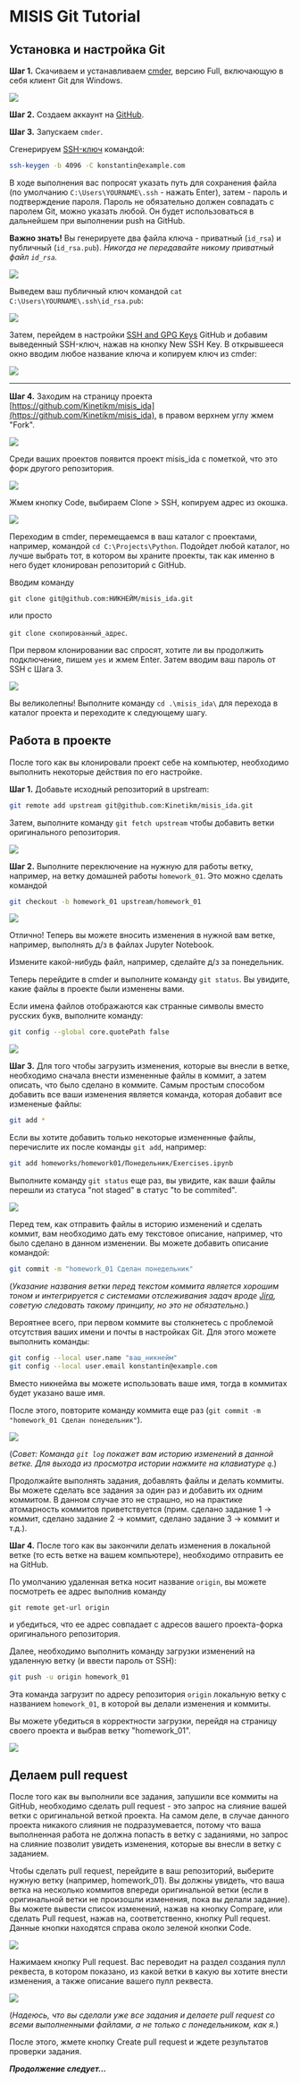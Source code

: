 # MISIS Git Tutorial

## Установка и настройка Git

**Шаг 1.** Скачиваем и устанавливаем [cmder](https://cmder.net/), версию Full, включающую в себя клиент Git для Windows.

![](images/01.png)

**Шаг 2.** Создаем аккаунт на [GitHub](https://github.com/).

**Шаг 3.** Запускаем `cmder`.

Сгенерируем [SSH-ключ](https://ru.wikipedia.org/wiki/SSH) командой:

```bash
ssh-keygen -b 4096 -C konstantin@example.com
```

В ходе выполнения вас попросят указать путь для сохранения файла (по умолчанию `C:\Users\YOURNAME\.ssh` - нажать Enter), затем - пароль и подтверждение пароля. Пароль не обязательно должен совпадать с паролем Git, можно указать любой. Он будет использоваться в дальнейшем при выполнении push на GitHub.

**Важно знать!** Вы генерируете два файла ключа - приватный (`id_rsa`) и публичный (`id_rsa.pub`). *Никогда не передавайте никому приватный файл `id_rsa`.*

![](images/cmder01.png)

Выведем ваш публичный ключ командой `cat C:\Users\YOURNAME\.ssh\id_rsa.pub`:

![](images/cmder02.png)

Затем, перейдем в настройки [SSH and GPG Keys](https://github.com/settings/keys) GitHub и добавим выведенный SSH-ключ, нажав на кнопку New SSH Key. В открывшееся окно вводим любое название ключа и копируем ключ из cmder:

![](images/cmder03.png)

---

**Шаг 4.** Заходим на страницу проекта [https://github.com/Kinetikm/misis_ida](https://github.com/Kinetikm/misis_ida), в правом верхнем углу жмем "Fork".

![](images/02.png)

Среди ваших проектов появится проект misis_ida с пометкой, что это форк другого репозитория.

![](images/03.png)

Жмем кнопку Code, выбираем Clone > SSH, копируем адрес из окошка.

![](images/04.png)

Переходим в cmder, перемещаемся в ваш каталог с проектами, например, командой `cd C:\Projects\Python`. Подойдет любой каталог, но лучше выбрать тот, в котором вы храните проекты, так как именно в него будет клонирован репозиторий с GitHub.

Вводим команду

`git clone git@github.com:НИКНЕЙМ/misis_ida.git`

или просто

`git clone скопированный_адрес`.

При первом клонировании вас спросят, хотите ли вы продолжить подключение, пишем `yes` и жмем Enter. Затем вводим ваш пароль от SSH с Шага 3.

![](images/cmder04.png)

Вы великолепны! Выполните команду `cd .\misis_ida\` для перехода в каталог проекта и переходите к следующему шагу.

## Работа в проекте

После того как вы клонировали проект себе на компьютер, необходимо выполнить некоторые действия по его настройке.

**Шаг 1.** Добавьте исходный репозиторий в upstream:

```bash
git remote add upstream git@github.com:Kinetikm/misis_ida.git
```

Затем, выполните команду `git fetch upstream` чтобы добавить ветки оригинального репозитория.

![](images/cmder05.png)

**Шаг 2.** Выполните переключение на нужную для работы ветку, например, на ветку домашней работы `homework_01`. Это можно сделать командой

```bash
git checkout -b homework_01 upstream/homework_01
```

![](images/cmder06.png)

Отлично! Теперь вы можете вносить изменения в нужной вам ветке, например, выполнять д/з в файлах Jupyter Notebook.

Измените какой-нибудь файл, например, сделайте д/з за понедельник.

Теперь перейдите в cmder и выполните команду `git status`. Вы увидите, какие файлы в проекте были изменены вами.

Если имена файлов отображаются как странные символы вместо русских букв, выполните команду:

```bash
git config --global core.quotePath false
```

![](images/cmder07.png)

**Шаг 3.** Для того чтобы загрузить изменения, которые вы внесли в ветке, необходимо сначала внести измененные файлы в коммит, а затем описать, что было сделано в коммите. Самым простым способом добавить все ваши изменения является команда, которая добавит все измененые файлы:

```bash
git add *
```

Если вы хотите добавить только некоторые измененные файлы, перечислите их после команды `git add`, например:

```bash
git add homeworks/homework01/Понедельник/Exercises.ipynb
```

Выполните команду `git status` еще раз, вы увидите, как ваши файлы перешли из статуса "not staged" в статус "to be commited".

![](images/cmder08.png)

Перед тем, как отправить файлы в историю изменений и сделать коммит, вам необходимо дать ему текстовое описание, например, что было сделано в данном изменении. Вы можете добавить описание командой:

```bash
git commit -m "homework_01 Сделан понедельник"
```

(*Указание названия ветки перед текстом коммита является хорошим тоном и интегрируется с системами отслеживания задач вроде [Jira](https://www.atlassian.com/ru/software/jira), советую следовать такому принципу, но это не обязательно.*)

Вероятнее всего, при первом коммите вы столкнетесь с проблемой отсутствия ваших имени и почты в настройках Git. Для этого можете выполнить команды:

```bash
git config --local user.name "ваш_никнейм"
git config --local user.email konstantin@example.com
```

Вместо никнейма вы можете использовать ваше имя, тогда в коммитах будет указано ваше имя.

После этого, повторите команду коммита еще раз (`git commit -m "homework_01 Сделан понедельник"`).

![](images/cmder09.png)

(*Совет: Команда `git log` покажет вам историю изменений в данной ветке. Для выхода из просмотра истории нажмите на клавиатуре `q`.*)

Продолжайте выполнять задания, добавлять файлы и делать коммиты. Вы можете сделать все задания за один раз и добавить их одним коммитом. В данном случае это не страшно, но на практике атомарность коммитов приветствуется (прим. сделано задание 1 → коммит, сделано задание 2 → коммит, сделано задание 3 → коммит и т.д.).

**Шаг 4.** После того как вы закончили делать изменения в локальной ветке (то есть ветке на вашем компьютере), необходимо отправить ее на GitHub.

По умолчанию удаленная ветка носит название `origin`, вы можете посмотреть ее адрес выполнив команду

`git remote get-url origin`

и убедиться, что ее адрес совпадает с адресов вашего проекта-форка оригинального репозитория.

Далее, необходимо выполнить команду загрузки изменений на удаленную ветку (и ввести пароль от SSH):

```bash
git push -u origin homework_01
```

Эта команда загрузит по адресу репозитория `origin` локальную ветку с названием `homework_01`, в которой вы делали изменения и коммиты.

Вы можете убедиться в корректности загрузки, перейдя на страницу своего проекта и выбрав ветку "homework_01".

![](images/07.png)

## Делаем pull request

После того как вы выполнили все задания, запушили все коммиты на GitHub, необходимо сделать pull request - это запрос на слияние вашей ветки с оригинальной веткой проекта. На самом деле, в случае данного проекта никакого слияния не подразумевается, потому что ваша выполненная работа не должна попасть в ветку с заданиями, но запрос на слияние позволит увидеть изменения, которые вы внесли в ветку с заданием.

Чтобы сделать pull request, перейдите в ваш репозиторий, выберите нужную ветку (например, homework_01). Вы должны увидеть, что ваша ветка на несколько коммитов впереди оригинальной ветки (если в оригинальной ветки не произошли изменения, пока вы делали задание). Вы можете вывести список изменений, нажав на кнопку Compare, или сделать Pull request, нажав на, соответственно, кнопку Pull request. Данные кнопки находятся справа около зеленой кнопки Code.

![](images/05.png)

Нажимаем кнопку Pull request. Вас переводит на раздел создания пулл реквеста, в котором показано, из какой ветки в какую вы хотите внести изменения, а также описание вашего пулл реквеста.

![](images/06.png)

(*Надеюсь, что вы сделали уже все задания и делаете pull request со всеми выполненными файлами, а не только с понедельником, как я.*)

После этого, жмете кнопку Create pull request и ждете результатов проверки задания.

***Продолжение следует...***
